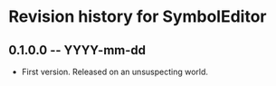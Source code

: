 # Revision history for SymbolEditor

## 0.1.0.0 -- YYYY-mm-dd

* First version. Released on an unsuspecting world.
